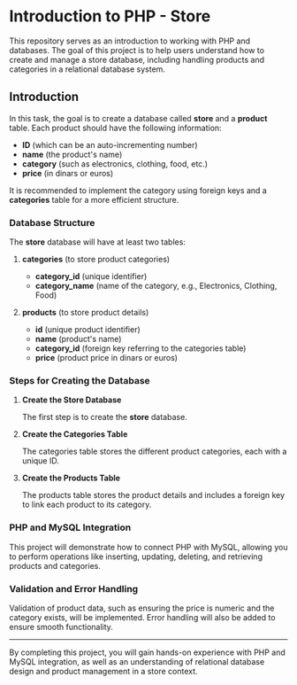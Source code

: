 # Introduction to PHP - Store

This repository serves as an introduction to working with PHP and databases. The goal of this project is to help users understand how to create and manage a store database, including handling products and categories in a relational database system.

## Introduction

In this task, the goal is to create a database called **store** and a **product** table. Each product should have the following information:

- **ID** (which can be an auto-incrementing number)
- **name** (the product's name)
- **category** (such as electronics, clothing, food, etc.)
- **price** (in dinars or euros)

It is recommended to implement the category using foreign keys and a **categories** table for a more efficient structure.

### Database Structure

The **store** database will have at least two tables:

1. **categories** (to store product categories)
   - **category_id** (unique identifier)
   - **category_name** (name of the category, e.g., Electronics, Clothing, Food)

2. **products** (to store product details)
   - **id** (unique product identifier)
   - **name** (product's name)
   - **category_id** (foreign key referring to the categories table)
   - **price** (product price in dinars or euros)

### Steps for Creating the Database

1. **Create the Store Database**

   The first step is to create the **store** database.

2. **Create the Categories Table**

   The categories table stores the different product categories, each with a unique ID.

3. **Create the Products Table**

   The products table stores the product details and includes a foreign key to link each product to its category.

### PHP and MySQL Integration

This project will demonstrate how to connect PHP with MySQL, allowing you to perform operations like inserting, updating, deleting, and retrieving products and categories.

### Validation and Error Handling

Validation of product data, such as ensuring the price is numeric and the category exists, will be implemented. Error handling will also be added to ensure smooth functionality.

---

By completing this project, you will gain hands-on experience with PHP and MySQL integration, as well as an understanding of relational database design and product management in a store context.
